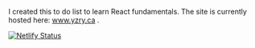 I created this to do list to learn React fundamentals. The site is currently hosted here: www.yzry.ca .

[![Netlify Status](https://api.netlify.com/api/v1/badges/28b9c6ca-63a9-464b-bacd-cc1aa63446c8/deploy-status)](https://app.netlify.com/sites/yzrys-to-do-list/deploys)
